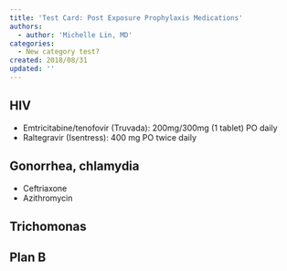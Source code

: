 ```yaml
---
title: 'Test Card: Post Exposure Prophylaxis Medications'
authors:
  - author: 'Michelle Lin, MD'
categories:
  - New category test?
created: 2018/08/31
updated: ''
---
```

## HIV

* <span class="drug">Emtricitabine/tenofovir (Truvada)</span>: 200mg/300mg (1 tablet) PO daily
* <span class="drug">Raltegravir (Isentress)</span>: 400 mg PO twice daily

## Gonorrhea, chlamydia

* Ceftriaxone
* Azithromycin

## Trichomonas

## Plan B
